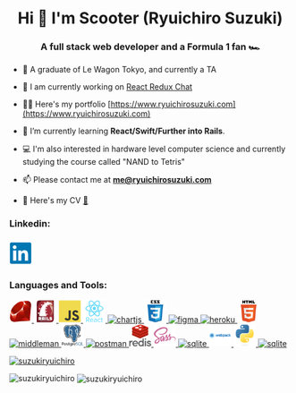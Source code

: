 <h1 align="center">Hi 👋 I'm Scooter (Ryuichiro Suzuki)</h1>
<h3 align="center">A full stack web developer and a Formula 1 fan 🏎</h3>

- 🚌 A graduate of Le Wagon Tokyo, and currently a TA

- 💪 I am currently working on [React Redux Chat](https://SuzukiRyuichiro.github.io/chat)

- 👨‍💻 Here's my portfolio [https://www.ryuichirosuzuki.com](https://www.ryuichirosuzuki.com)

- 🌱 I’m currently learning **React/Swift/Further into Rails**.

- 💻 I'm also interested in hardware level computer science and currently studying the course called "NAND to Tetris"

- 📫 Please contact me at **me@ryuichirosuzuki.com**

- 📄 Here's my CV [🔗](https://drive.google.com/file/d/1GBARUHt_TqYKVtutZBUuACtUby6KJopG/view?usp=sharing)

<h3 align="left">Linkedin: <h3><a href="https://linkedin.com/in/ryuichiro-suzuki-scooter" target="blank"><img src="https://raw.githubusercontent.com/devicons/devicon/master/icons/linkedin/linkedin-original.svg" alt="linkedin" width="40" height="40"></a>

<h3 align="left">Languages and Tools:</h3>
<!-- skills -->
<p align="left">
  <a href="https://www.ruby-lang.org/en/" target="_blank"> <img src="https://raw.githubusercontent.com/devicons/devicon/master/icons/ruby/ruby-original.svg" alt="ruby" width="40" height="40"/> </a>
  <a href="https://rubyonrails.org" target="_blank"> <img src="https://raw.githubusercontent.com/devicons/devicon/master/icons/rails/rails-original-wordmark.svg" alt="rails" width="40" height="40"/> </a>
  <a href="https://developer.mozilla.org/en-US/docs/Web/JavaScript" target="_blank"> <img src="https://raw.githubusercontent.com/devicons/devicon/master/icons/javascript/javascript-original.svg" alt="javascript" width="40" height="40"/> </a>
  <a href="https://reactjs.org" target="_blank"> <img src="https://raw.githubusercontent.com/devicons/devicon/master/icons/react/react-original-wordmark.svg" alt="react" width="40" height="40"/> </a>
  <a href="https://www.chartjs.org" target="_blank"> <img src="https://www.chartjs.org/media/logo-title.svg" alt="chartjs" width="40" height="40"/> </a>
  <a href="https://www.w3schools.com/css/" target="_blank"> <img src="https://raw.githubusercontent.com/devicons/devicon/master/icons/css3/css3-original-wordmark.svg" alt="css3" width="40" height="40"/> </a>
  <a href="https://www.figma.com/" target="_blank"> <img src="https://www.vectorlogo.zone/logos/figma/figma-icon.svg" alt="figma" width="40" height="40"/> </a>
  <a href="https://heroku.com" target="_blank"> <img src="https://www.vectorlogo.zone/logos/heroku/heroku-icon.svg" alt="heroku" width="40" height="40"/> </a>
  <a href="https://www.w3.org/html/" target="_blank"> <img src="https://raw.githubusercontent.com/devicons/devicon/master/icons/html5/html5-original-wordmark.svg" alt="html5" width="40" height="40"/> </a>
  <a href="https://middlemanapp.com/" target="_blank"> <img src="https://raw.githubusercontent.com/leungwensen/svg-icon/b84b3f3a3da329b7c1d02346865f8e98beb05413/dist/svg/logos/middleman.svg" alt="middleman" width="40" height="40"/> </a>
  <a href="https://www.postgresql.org" target="_blank"> <img src="https://raw.githubusercontent.com/devicons/devicon/master/icons/postgresql/postgresql-original-wordmark.svg" alt="postgresql" width="40" height="40"/> </a>
  <a href="https://postman.com" target="_blank"> <img src="https://www.vectorlogo.zone/logos/getpostman/getpostman-icon.svg" alt="postman" width="40" height="40"/> </a>
  <a href="https://redis.io" target="_blank"> <img src="https://raw.githubusercontent.com/devicons/devicon/master/icons/redis/redis-original-wordmark.svg" alt="redis" width="40" height="40"/> </a>
  <a href="https://sass-lang.com" target="_blank"> <img src="https://raw.githubusercontent.com/devicons/devicon/master/icons/sass/sass-original.svg" alt="sass" width="40" height="40"/> </a>
  <a href="https://www.sqlite.org/" target="_blank"> <img src="https://www.vectorlogo.zone/logos/sqlite/sqlite-icon.svg" alt="sqlite" width="40" height="40"/> </a>
  <a href="https://webpack.js.org" target="_blank"> <img src="https://raw.githubusercontent.com/devicons/devicon/d00d0969292a6569d45b06d3f350f463a0107b0d/icons/webpack/webpack-original-wordmark.svg" alt="webpack" width="40" height="40"/> </a>
    <a href="https://sass-lang.com" target="_blank"> <img src="https://raw.githubusercontent.com/devicons/devicon/master/icons/python/python-original.svg" alt="python" width="40" height="40"/> </a>
  <a href="https://www.python.org/" target="_blank"> <img src="https://www.vectorlogo.zone/logos/sqlite/sqlite-icon.svg" alt="sqlite" width="40" height="40"/> </a>
</p>

<p align="left">
<a href="https://github.com/ryo-ma/github-profile-trophy"><img src="https://github-profile-trophy.vercel.app/?username=suzukiryuichiro" alt="suzukiryuichiro" /></a> </p>
<p><img align="left" src="https://github-readme-stats.vercel.app/api/top-langs?username=suzukiryuichiro&show_icons=true&locale=en&layout=compact" alt="suzukiryuichiro" /></p>

<p>&nbsp;<img align="center" src="https://github-readme-stats.vercel.app/api?username=suzukiryuichiro&show_icons=true&locale=en" alt="suzukiryuichiro" /></p>
